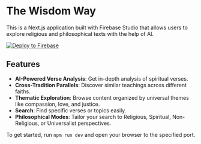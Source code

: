# The Wisdom Way

This is a Next.js application built with Firebase Studio that allows users to explore religious and philosophical texts with the help of AI.

[![Deploy to Firebase](https://static.invertase.io/assets/deploy-to-firebase.svg)](https://console.firebase.google.com/project/_/hosting/sites)

## Features

- **AI-Powered Verse Analysis**: Get in-depth analysis of spiritual verses.
- **Cross-Tradition Parallels**: Discover similar teachings across different faiths.
- **Thematic Exploration**: Browse content organized by universal themes like compassion, love, and justice.
- **Search**: Find specific verses or topics easily.
- **Philosophical Modes**: Tailor your search to Religious, Spiritual, Non-Religious, or Universalist perspectives.

To get started, run `npm run dev` and open your browser to the specified port.

